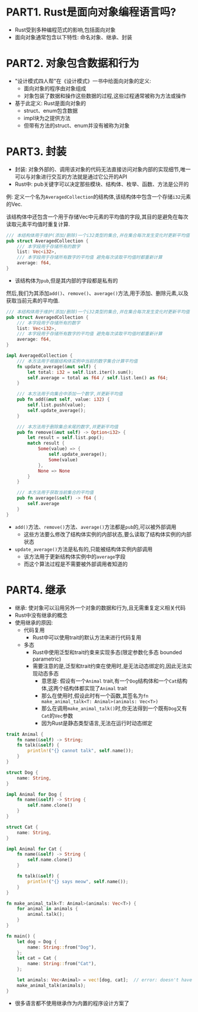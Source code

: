 # PART1. Rust是面向对象编程语言吗?

- Rust受到多种编程范式的影响,包括面向对象
- 面向对象通常包含以下特性: 命名对象、继承、封装

# PART2. 对象包含数据和行为

- "设计模式四人帮"在《设计模式》一书中给面向对象的定义:
  - 面向对象的程序由对象组成
  - 对象包装了数据和操作这些数据的过程,这些过程通常被称为方法或操作
- 基于此定义: Rust是面向对象的
  - struct、enum包含数据
  - impl块为之提供方法
  - 但带有方法的struct、enum并没有被称为对象

# PART3. 封装

- 封装: 对象外部的、调用该对象的代码无法直接访问对象内部的实现细节,唯一可以与对象进行交互的方法就是通过它公开的API
- Rust中: pub关键字可以决定那些模块、结构体、枚举、函数、方法是公开的

例: 定义一个名为`AveragedCollection`的结构体,该结构体中包含一个存储`i32`元素的Vec.

该结构体中还包含一个用于存储Vec中元素的平均值的字段,其目的是避免在每次读取元素平均值时重复计算.

```rust
/// 本结构体用于维护(添加/删除)一个i32类型的集合,并在集合每次发生变化时更新平均值
pub struct AveragedCollection {
    /// 本字段用于存储所有的数字
    list: Vec<i32>,
    /// 本字段用于存储所有数字的平均值 避免每次读取平均值时都重新计算
    average: f64,
}
```

- 该结构体为`pub`,但是其内部的字段都是私有的

然后,我们为其添加`add()`、`remove()`、`average()`方法,用于添加、删除元素,以及获取当前元素的平均值.

```rust
/// 本结构体用于维护(添加/删除)一个i32类型的集合,并在集合每次发生变化时更新平均值
pub struct AveragedCollection {
    /// 本字段用于存储所有的数字
    list: Vec<i32>,
    /// 本字段用于存储所有数字的平均值 避免每次读取平均值时都重新计算
    average: f64,
}

impl AveragedCollection {
    /// 本方法用于根据结构体实例中当前的数字集合计算平均值
    fn update_average(&mut self) {
        let total: i32 = self.list.iter().sum();
        self.average = total as f64 / self.list.len() as f64;
    }

    /// 本方法用于向集合中添加一个数字,并更新平均值
    pub fn add(&mut self, value: i32) {
        self.list.push(value);
        self.update_average();
    }

    /// 本方法用于删除集合末尾的数字,并更新平均值
    pub fn remove(&mut self) -> Option<i32> {
        let result = self.list.pop();
        match result {
            Some(value) => {
                self.update_average();
                Some(value)
            },
            None => None
        }
    }

    /// 本方法用于获取当前集合的平均值
    pub fn average(&self) -> f64 {
        self.average
    }
}
```

- `add()`方法、`remove()`方法、`average()`方法都是`pub`的,可以被外部调用
  - 这些方法要么修改了结构体实例的内部状态,要么读取了结构体实例的内部状态
- `update_average()`方法是私有的,只能被结构体实例内部调用
  - 该方法用于更新结构体实例中的`average`字段
  - 而这个算法过程是不需要被外部调用者知道的

# PART4. 继承

- 继承: 使对象可以沿用另外一个对象的数据和行为,且无需重复定义相关代码
- Rust中没有继承的概念
- 使用继承的原因:
  - 代码复用
    - Rust中可以使用trait的默认方法来进行代码复用
  - 多态
    - Rust中使用泛型和trait约束来实现多态(限定参数化多态 bounded parametric)
    - 需要注意的是,泛型和trait约束在使用时,是无法动态绑定的,因此无法实现动态多态
      - 意思是: 假设有一个`Animal` trait,有一个`Dog`结构体和一个`Cat`结构体,这两个结构体都实现了`Animal` trait
      - 那么在使用时,假设此时有一个函数,其签名为`fn make_animal_talk<T: Animal>(animals: Vec<T>)`
      - 那么在调用`make_animal_talk()`时,你无法得到一个既有`Dog`又有`Cat`的`Vec`参数
      - 因为Rust是静态类型语言,无法在运行时动态绑定

```rust
trait Animal {
    fn name(&self) -> String;
    fn talk(&self) {
        println!("{} cannot talk", self.name());
    }
}

struct Dog {
    name: String,
}

impl Animal for Dog {
    fn name(&self) -> String {
        self.name.clone()
    }
}

struct Cat {
    name: String,
}

impl Animal for Cat {
    fn name(&self) -> String {
        self.name.clone()
    }

    fn talk(&self) {
        println!("{} says meow", self.name());
    }
}

fn make_animal_talk<T: Animal>(animals: Vec<T>) {
    for animal in animals {
        animal.talk();
    }
}

fn main() {
    let dog = Dog {
        name: String::from("Dog"),
    };
    let cat = Cat {
        name: String::from("Cat"),
    };

    let animals: Vec<Animal> = vec![dog, cat];  // error: doesn't have a size known at compile-time
    make_animal_talk(animals);
}
```

- 很多语言都不使用继承作为内置的程序设计方案了